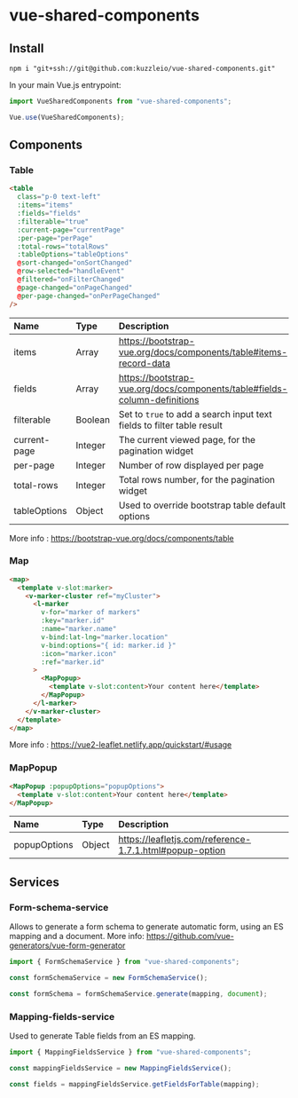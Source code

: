 # vue-shared-components

## Install

`npm i "git+ssh://git@github.com:kuzzleio/vue-shared-components.git"`

In your main Vue.js entrypoint:

```javascript
import VueSharedComponents from "vue-shared-components";

Vue.use(VueSharedComponents);
```

## Components

### Table

```html
<table
  class="p-0 text-left"
  :items="items"
  :fields="fields"
  :filterable="true"
  :current-page="currentPage"
  :per-page="perPage"
  :total-rows="totalRows"
  :tableOptions="tableOptions"
  @sort-changed="onSortChanged"
  @row-selected="handleEvent"
  @filtered="onFilterChanged"
  @page-changed="onPageChanged"
  @per-page-changed="onPerPageChanged"
/>
```

| Name         | Type    | Description                                                               |
| :----------- | :------ | :------------------------------------------------------------------------ |
| items        | Array   | https://bootstrap-vue.org/docs/components/table#items-record-data         |
| fields       | Array   | https://bootstrap-vue.org/docs/components/table#fields-column-definitions |
| filterable   | Boolean | Set to `true` to add a search input text fields to filter table result    |
| current-page | Integer | The current viewed page, for the pagination widget                        |
| per-page     | Integer | Number of row displayed per page                                          |
| total-rows   | Integer | Total rows number, for the pagination widget                              |
| tableOptions | Object  | Used to override bootstrap table default options                          |

More info : https://bootstrap-vue.org/docs/components/table

### Map

```html
<map>
  <template v-slot:marker>
    <v-marker-cluster ref="myCluster">
      <l-marker
        v-for="marker of markers"
        :key="marker.id"
        :name="marker.name"
        v-bind:lat-lng="marker.location"
        v-bind:options="{ id: marker.id }"
        :icon="marker.icon"
        :ref="marker.id"
      >
        <MapPopup>
          <template v-slot:content>Your content here</template>
        </MapPopup>
      </l-marker>
    </v-marker-cluster>
  </template>
</map>
```

More info : https://vue2-leaflet.netlify.app/quickstart/#usage

### MapPopup

```html
<MapPopup :popupOptions="popupOptions">
  <template v-slot:content>Your content here</template>
</MapPopup>
```

| Name         | Type   | Description                                             |
| :----------- | :----- | :------------------------------------------------------ |
| popupOptions | Object | https://leafletjs.com/reference-1.7.1.html#popup-option |

## Services

### Form-schema-service

Allows to generate a form schema to generate automatic form, using an ES mapping and a document.
More info: https://github.com/vue-generators/vue-form-generator

```javascript
import { FormSchemaService } from "vue-shared-components";

const formSchemaService = new FormSchemaService();

const formSchema = formSchemaService.generate(mapping, document);
```

### Mapping-fields-service

Used to generate Table fields from an ES mapping.

```javascript
import { MappingFieldsService } from "vue-shared-components";

const mappingFieldsService = new MappingFieldsService();

const fields = mappingFieldsService.getFieldsForTable(mapping);
```
